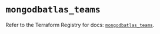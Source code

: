 # `mongodbatlas_teams`

Refer to the Terraform Registry for docs: [`mongodbatlas_teams`](https://registry.terraform.io/providers/mongodb/mongodbatlas/1.21.3/docs/resources/teams).
